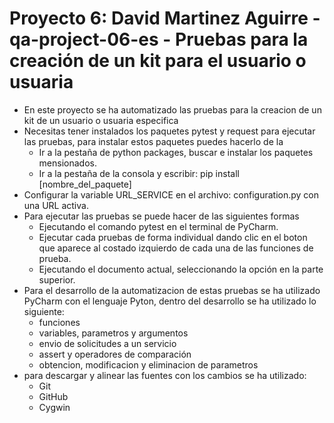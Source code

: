 # Proyecto 6: David Martinez Aguirre - qa-project-06-es - Pruebas para la creación de un kit para el usuario o usuaria
- En este proyecto se ha automatizado las pruebas para la creacion de un kit de un usuario o usuaria especifica
- Necesitas tener instalados los paquetes pytest y request para ejecutar las pruebas, para instalar estos paquetes puedes hacerlo de la
  - Ir a la pestaña de python packages, buscar e instalar los paquetes mensionados. 
  - Ir a la pestaña de la consola y escribir: pip install [nombre_del_paquete]
- Configurar la variable URL_SERVICE en el archivo: configuration.py con una URL activa.
- Para ejecutar las pruebas se puede hacer de las siguientes formas
  - Ejecutando el comando pytest en el terminal de PyCharm.
  - Ejecutar cada pruebas de forma individual dando clic en el
    boton que aparece al costado izquierdo de cada una de las funciones de prueba.
  - Ejecutando el documento actual, seleccionando la opción en la parte superior.
- Para el desarrollo de la automatizacion de estas pruebas se ha utilizado PyCharm con el lenguaje Pyton,
  dentro del desarrollo se ha utilizado lo siguiente:
  - funciones
  - variables, parametros y argumentos
  - envio de solicitudes a un servicio
  - assert y operadores de comparación
  - obtencion, modificacion y eliminacion de parametros
- para descargar y alinear las fuentes con los cambios se ha utilizado:
  - Git
  - GitHub
  - Cygwin
